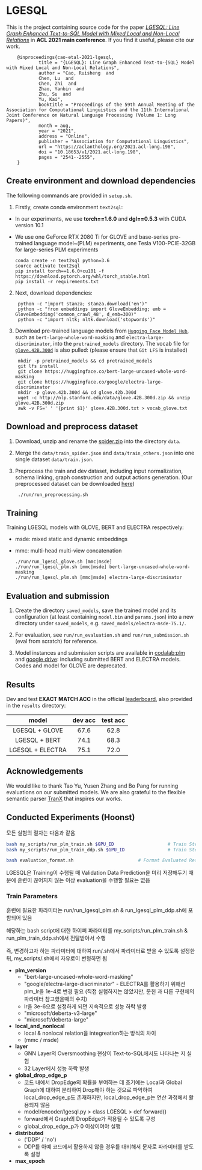 # LGESQL

This is the project containing source code for the paper [*LGESQL: Line Graph Enhanced Text-to-SQL Model with Mixed Local and Non-Local Relations*](https://arxiv.org/abs/2004.12299) in **ACL 2021 main conference**. If you find it useful, please cite our work.

        @inproceedings{cao-etal-2021-lgesql,
                title = "{LGESQL}: Line Graph Enhanced Text-to-{SQL} Model with Mixed Local and Non-Local Relations",
                author = "Cao, Ruisheng  and
                Chen, Lu  and
                Chen, Zhi  and
                Zhao, Yanbin  and
                Zhu, Su  and
                Yu, Kai",
                booktitle = "Proceedings of the 59th Annual Meeting of the Association for Computational Linguistics and the 11th International Joint Conference on Natural Language Processing (Volume 1: Long Papers)",
                month = aug,
                year = "2021",
                address = "Online",
                publisher = "Association for Computational Linguistics",
                url = "https://aclanthology.org/2021.acl-long.198",
                doi = "10.18653/v1/2021.acl-long.198",
                pages = "2541--2555",
        }


## Create environment and download dependencies
The following commands are provided in `setup.sh`.

1. Firstly, create conda environment `text2sql`:
  - In our experiments, we use **torch==1.6.0** and **dgl==0.5.3** with CUDA version 10.1
  - We use one GeForce RTX 2080 Ti for GLOVE and base-series pre-trained language model~(PLM) experiments, one Tesla V100-PCIE-32GB for large-series PLM experiments
    
        conda create -n text2sql python=3.6
        source activate text2sql
        pip install torch==1.6.0+cu101 -f https://download.pytorch.org/whl/torch_stable.html
        pip install -r requirements.txt

2. Next, download dependencies:

        python -c "import stanza; stanza.download('en')"
        python -c "from embeddings import GloveEmbedding; emb = GloveEmbedding('common_crawl_48', d_emb=300)"
        python -c "import nltk; nltk.download('stopwords')"

3. Download pre-trained language models from [`Hugging Face Model Hub`](https://huggingface.co/models), such as `bert-large-whole-word-masking` and `electra-large-discriminator`, into the `pretrained_models` directory. The vocab file for [`glove.42B.300d`](http://nlp.stanford.edu/data/glove.42B.300d.zip) is also pulled: (please ensure that `Git LFS` is installed)

        mkdir -p pretrained_models && cd pretrained_models
        git lfs install
        git clone https://huggingface.co/bert-large-uncased-whole-word-masking
        git clone https://huggingface.co/google/electra-large-discriminator
        mkdir -p glove.42b.300d && cd glove.42b.300d
        wget -c http://nlp.stanford.edu/data/glove.42B.300d.zip && unzip glove.42B.300d.zip
        awk -v FS=' ' '{print $1}' glove.42B.300d.txt > vocab_glove.txt

## Download and preprocess dataset

1. Download, unzip and rename the [spider.zip](https://drive.google.com/uc?export=download&id=1_AckYkinAnhqmRQtGsQgUKAnTHxxX5J0) into the directory `data`.

2. Merge the `data/train_spider.json` and `data/train_others.json` into one single dataset `data/train.json`.

3. Preprocess the train and dev dataset, including input normalization, schema linking, graph construction and output actions generation. (Our preprocessed dataset can be downloaded [here](https://drive.google.com/file/d/1L8sWlp7J9LWjw9MP2bHGsf0wC4xLAyxO/view?usp=sharing))

        ./run/run_preprocessing.sh

## Training

Training LGESQL models with GLOVE, BERT and ELECTRA respectively:
  - msde: mixed static and dynamic embeddings
  - mmc: multi-head multi-view concatenation


        ./run/run_lgesql_glove.sh [mmc|msde]
        ./run/run_lgesql_plm.sh [mmc|msde] bert-large-uncased-whole-word-masking
        ./run/run_lgesql_plm.sh [mmc|msde] electra-large-discriminator

## Evaluation and submission

1. Create the directory `saved_models`, save the trained model and its configuration (at least containing `model.bin` and `params.json`) into a new directory under `saved_models`, e.g. `saved_models/electra-msde-75.1/`.

2. For evaluation, see `run/run_evaluation.sh` and `run/run_submission.sh` (eval from scratch) for reference.

3. Model instances and submission scripts are available in [codalab:plm](https://worksheets.codalab.org/worksheets/0x53017948b7dc4cbd95d3191a35f6b6b2) and [google drive](https://drive.google.com/file/d/1ALf5ycxMViHrT5WGuFO3g9eT7R2S1rgy/view?usp=sharing): including submitted BERT and ELECTRA models. Codes and model for GLOVE are deprecated.


## Results
Dev and test **EXACT MATCH ACC** in the official [leaderboard](https://yale-lily.github.io//spider), also provided in the `results` directory:

| model | dev acc | test acc |
| :---: | :---: | :---: |
| LGESQL + GLOVE | 67.6 | 62.8 |
| LGESQL + BERT | 74.1 | 68.3 |
| LGESQL + ELECTRA | 75.1 | 72.0 |

## Acknowledgements

We would like to thank Tao Yu, Yusen Zhang and Bo Pang for running evaluations on our submitted models. We are also grateful to the flexible semantic parser [TranX](https://github.com/pcyin/tranX) that inspires our works.

## Conducted Experiments (Hoonst)
모든 실험의 절차는 다음과 같음
``` bash
bash my_scripts/run_plm_train.sh $GPU_ID                    # Train Step
bash my_scripts/run_plm_train_ddp.sh $GPU_ID                # Train Step (DDP)

bash evaluation_format.sh                        # Format Evaluated Results
```
LGESQL은 Training이 수행될 때 Validation Data Prediction을 미리 저장해두기 때문에 훈련이 끊어지지 않는 이상 evaluation을 수행할 필요는 없음

### Train Parameters
훈련에 필요한 파라미터는 run/run_lgesql_plm.sh & run_lgesql_plm_ddp.sh에 포함되어 있음

해당하는 bash script에 대한 하이퍼 파라미터를 my_scripts/run_plm_train.sh & run_plm_train_ddp.sh에서 전달받아서 수행

즉, 변경하고자 하는 파라미터에 대하여 run/.sh에서 파라미터로 받을 수 있도록 설정한 뒤, my_scripts/.sh에서 자유로이 변형하면 됨

* **plm_version**
    * "bert-large-uncased-whole-word-masking"
    * "google/electra-large-discriminator" - ELECTRA를 활용하기 위해선 plm_lr을 1e-4로 변경 필요 (직접 실험하지는 않았지만, 문헌 과 다른 구현체의 파라미터 참고했을때의 수치)
    * lr을 3e-6으로 설정하게 되면 지속적으로 성능 하락 발생
    * "microsoft/deberta-v3-large"
    * "microsoft/deberta-large"
* **local_and_nonlocal**
    * local & nonlocal relation을 integreation하는 방식의 차이
    * (mmc / msde)
* **layer**
    * GNN Layer의 Oversmoothing 현상이 Text-to-SQL에서도 나타나는 지 실험
    * 32 Layer에서 성능 하락 발생
* **global_drop_edge_p**
    * 코드 내에서 DropEdge의 확률을 부여하는 데 초기에는 Local과 Global Graph에 대하여 분리하여 Drop해야 하는 것으로 파악하여
    local_drop_edge_p도 존재하지만, local_drop_edge_p는 연산 과정에서 활용되지 않음
    * model/encoder/lgesql.py > class LGESQL > def forward()
    * forward에서 Graph의 DropEdge가 적용될 수 있도록 구성
    * global_drop_edge_p가 0 이상이여야 실행
* **distributed**
    * ('DDP' / 'no')
    * DDP를 아예 코드에서 활용하지 않을 경우를 대비해서 문자로 파라미터를 받도록 설정
* **max_epoch**
